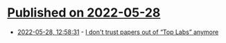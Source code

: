 # [Published on 2022-05-28](index.md)

* [2022-05-28, 12:58:31](https://news.ycombinator.com/item?id=31539982) - [I don't trust papers out of “Top Labs” anymore](https://reddit.com/r/MachineLearning/comments/uyratt/d_i_dont_really_trust_papers_out_of_top_labs/)
